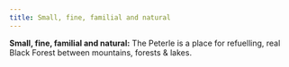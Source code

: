 ```yaml
---
title: Small, fine, familial and natural
---
```


**Small, fine, familial and natural:** <span>The Peterle is a place for refuelling, real Black Forest between mountains, forests & lakes.</span>
